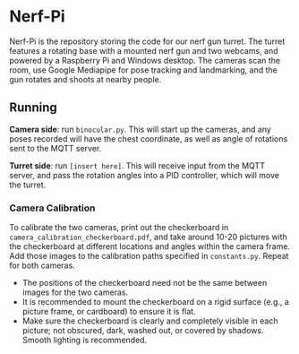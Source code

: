 # Nerf-Pi   
Nerf-Pi is the repository storing the code for our nerf gun turret.  The turret features a rotating base with a mounted nerf gun and two webcams, and powered by a Raspberry Pi and Windows desktop.  The cameras scan the room, use Google Mediapipe for pose tracking and landmarking, and the gun rotates and shoots at nearby people.

## Running
**Camera side**: run `binocular.py`.  This will start up the cameras, and any poses recorded will have the chest coordinate, as well as angle of rotations sent to the MQTT server.

**Turret side**: run `[insert here]`.  This will receive input from the MQTT server, and pass the rotation angles into a PID controller, which will move the turret. 

### Camera Calibration
To calibrate the two cameras, print out the checkerboard in `camera_calibration_checkerboard.pdf`, and take around 10-20 pictures with the checkerboard at different locations and angles within the camera frame.  Add those images to the calibration paths specified in `constants.py`.  Repeat for both cameras.  
* The positions of the checkerboard need not be the same between images for the two cameras.
* It is recommended to mount the checkerboard on a rigid surface (e.g., a picture frame, or cardboard) to ensure it is flat.
* Make sure the checkerboard is clearly and completely visible in each picture; not obscured, dark, washed out, or covered by shadows.  Smooth lighting is recommended.
